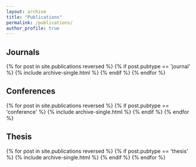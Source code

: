 ```yaml
---
layout: archive
title: "Publications"
permalink: /publications/
author_profile: true
---
```


<!--
your comment goes here
-->

<!--
{% if author.googlescholar %}
  You can also find my articles on <u><a href="{{author.googlescholar}}">my Google Scholar profile</a>.</u>
{% endif %}

{% include base_path %}

{% for post in site.publications reversed %}
  {% include archive-single.html %}
{% endfor %}
-->

<h2>Journals</h2>
  {% for post in site.publications reversed %} 
    {% if post.pubtype == 'journal' %} 
      {% include archive-single.html %} 
    {% endif %}
  {% endfor %}

<h2>Conferences</h2>
  {% for post in site.publications reversed %} 
    {% if post.pubtype == 'conference' %} 
      {% include archive-single.html %} 
    {% endif %}
  {% endfor %}

<!--
<h2>Preprints</h2>
  {% for post in site.publications reversed %} 
    {% if post.pubtype == 'preprint' %} 
      {% include archive-single.html %} 
    {% endif %}
  {% endfor %}
-->

<h2>Thesis</h2>
  {% for post in site.publications reversed %} 
    {% if post.pubtype == 'thesis' %} 
      {% include archive-single.html %} 
    {% endif %}
  {% endfor %}
